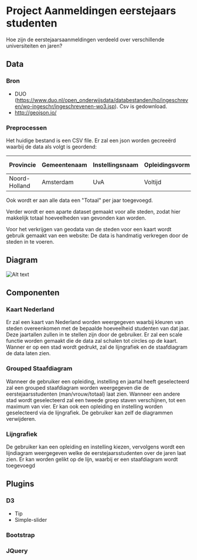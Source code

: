 # Project Aanmeldingen eerstejaars studenten
Hoe zijn de eerstejaarsaanmeldingen verdeeld over verschillende universiteiten
en jaren?

## Data
### Bron
-	DUO (https://www.duo.nl/open_onderwijsdata/databestanden/ho/ingeschreven/wo-ingeschr/ingeschrevenen-wo3.jsp). Csv is gedownload.
 - http://geojson.io/


### Preprocessen
Het huidige bestand is een CSV file. Er zal een json worden gecreeërd waarbij de
data als volgt is geordend:

Provincie | Gemeentenaam | Instellingsnaam | Opleidingsvorm | Opleidingsnaam | 2013 Man | 2013 Vrouw | 2014 Man | 2014 Vrouw | 2015 Man | 2015 Vrouw | 2016 Man | 2016 Vrouw | 2017 Man | 2017 Vrouw |
--- | --- | --- | --- |--- |--- |--- |--- |--- |--- |--- |--- |--- |--- |--- |
Noord-Holland | Amsterdam | UvA | Voltijd | Biomedische wetenschappen | 50 | 100 | 53 | 112 | 72 | 134 | 60 | 92 | 98 | 114|

Ook wordt er aan alle data een "Totaal" per jaar toegevoegd. 

Verder wordt er een aparte dataset gemaakt voor alle steden, zodat hier makkelijk totaal hoeveelheden van gevonden kan worden.

Voor het verkrijgen van geodata van de steden voor een kaart wordt gebruik gemaakt van een website: De data is handmatig verkregen door de steden in te voeren.


## Diagram

![Alt text](https://user-images.githubusercontent.com/43959303/50842970-216f9c80-1368-11e9-899a-c9e31f7e81bc.png)

## Componenten

### Kaart Nederland
Er zal een kaart van Nederland worden weergegeven waarbij kleuren van steden overeenkomen
met de bepaalde hoeveelheid studenten van dat jaar. Deze jaartallen zullen in te
stellen zijn door de gebruiker. Er zal een scale functie worden gemaakt die de data zal schalen tot circles op de kaart. Wanner er op een stad wordt gedrukt, zal de lijngrafiek en de staafdiagram de data laten zien.

### Grouped Staafdiagram
Wanneer de gebruiker een opleiding, instelling en jaartal heeft geselecteerd zal een grouped staafdiagram
worden weergegeven die de eerstejaarsstudenten (man/vrouw/totaal) laat zien. 
Wanneer een andere stad wordt geselecteerd zal een tweede groep staven verschijnen, tot een maximum van vier. Er kan ook een opleiding en instelling worden geselecteerd via de lijngrafiek.
De gebruiker kan zelf de diagrammen verwijderen. 

### Lijngrafiek
De gebruiker kan een opleiding en instelling kiezen, vervolgens wordt een lijndiagram weergegeven
welke de eerstejaarsstudenten over de jaren laat zien. Er kan worden gelikt op de lijn, waarbij er een staafdiagram wordt toegevoegd

## Plugins
### D3
* Tip
* Simple-slider

### Bootstrap

### JQuery
